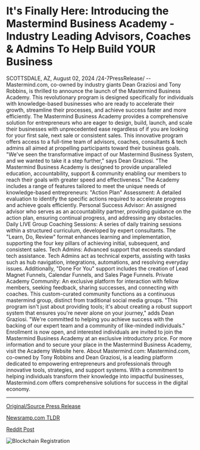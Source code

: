 # It's Finally Here: Introducing the Mastermind Business Academy - Industry Leading Advisors, Coaches & Admins To Help Build YOUR Business

SCOTTSDALE, AZ, August 02, 2024 /24-7PressRelease/ -- Mastermind.com, co-owned by industry giants Dean Graziosi and Tony Robbins, is thrilled to announce the launch of the Mastermind Business Academy. This revolutionary program is designed specifically for individuals with knowledge-based businesses who are ready to accelerate their growth, streamline their processes, and achieve success faster and more efficiently.  The Mastermind Business Academy provides a comprehensive solution for entrepreneurs who are eager to design, build, launch, and scale their businesses with unprecedented ease regardless of if you are looking for your first sale, next sale or consistent sales. This innovative program offers access to a full-time team of advisors, coaches, consultants & tech admins all aimed at propelling participants toward their business goals.  "We've seen the transformative impact of our Mastermind Business System, and we wanted to take it a step further," says Dean Graziosi. "The Mastermind Business Academy is designed to provide unparalleled education, accountability, support & community enabling our members to reach their goals with greater speed and effectiveness."  The Academy includes a range of features tailored to meet the unique needs of knowledge-based entrepreneurs:  "Action Plan" Assessment: A detailed evaluation to identify the specific actions required to accelerate progress and achieve goals efficiently.  Personal Success Advisor: An assigned advisor who serves as an accountability partner, providing guidance on the action plan, ensuring continual progress, and addressing any obstacles.  Daily LIVE Group Coaching Sessions: A series of daily training sessions within a structured curriculum, developed by expert consultants. The "Learn, Do, Review" format enhances learning and implementation, supporting the four key pillars of achieving initial, subsequent, and consistent sales.  Tech Admins: Advanced support that exceeds standard tech assistance. Tech Admins act as technical experts, assisting with tasks such as hub navigation, integrations, automations, and resolving everyday issues. Additionally, "Done For You" support includes the creation of Lead Magnet Funnels, Calendar Funnels, and Sales Page Funnels.  Private Academy Community: An exclusive platform for interaction with fellow members, seeking feedback, sharing successes, and connecting with coaches. This custom-curated community functions as a continuous mastermind group, distinct from traditional social media groups.  "This program isn't just about providing tools; it's about creating a robust support system that ensures you're never alone on your journey," adds Dean Graziosi. "We're committed to helping you achieve success with the backing of our expert team and a community of like-minded individuals."  Enrollment is now open, and interested individuals are invited to join the Mastermind Business Academy at an exclusive introductory price. For more information and to secure your place in the Mastermind Business Academy, visit the Academy Website here.  About Mastermind.com: Mastermind.com, co-owned by Tony Robbins and Dean Graziosi, is a leading platform dedicated to empowering entrepreneurs and professionals through innovative tools, strategies, and support systems. With a commitment to helping individuals transform their knowledge into impactful businesses, Mastermind.com offers comprehensive solutions for success in the digital economy. 

---

[Original/Source Press Release](https://www.24-7pressrelease.com/press-release/513050/its-finally-here-introducing-the-mastermind-business-academy-industry-leading-advisors-coaches-admins-to-help-build-your-business)
                    

[Newsramp.com TLDR](None) 



[Reddit Post](https://www.reddit.com/r/StartupBusinessNews/comments/1ei3qyj/mastermindcom_launches_mastermind_business/) 



![Blockchain Registration](https://cdn.newsramp.app/24-7PressRelease/qrcode/248/2/hush_Y7d.webp)